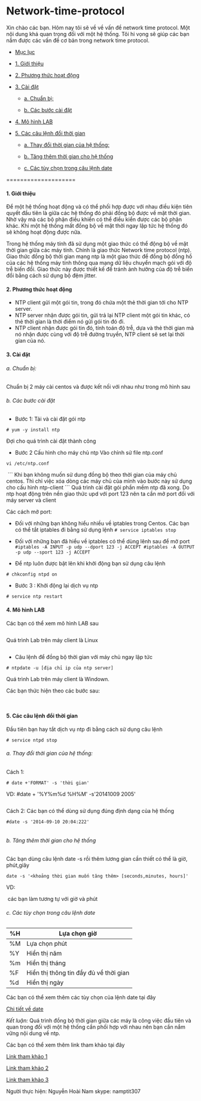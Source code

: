 Network-time-protocol
=====================


Xin chào các bạn. Hôm nay tôi sẽ về về vấn đề network time protocol. Một nội dung khá quan trọng đối với một hệ thống. Tôi hi vọng sẽ giúp các bạn nắm được các vấn đề cơ bản trong network time protocol.

- [Mục lục](#undefined)
			
- [1. Giới thiệu](#user-content-1-gi%E1%BB%9Bi-thi%E1%BB%87u)
			
- [2. Phương thức hoạt động](#user-content-2-ph%C6%B0%C6%A1ng-th%E1%BB%A9c-ho%E1%BA%A1t-%C4%91%E1%BB%99ng)
			
- [3. Cài đặt](#user-content-3-c%C3%A0i-%C4%91%E1%BA%B7t)
					
     - [a. Chuẩn bị:](#user-content-a-chu%E1%BA%A9n-b%E1%BB%8B)
					
     - [b. Các bước cài đặt](#user-content-b-c%C3%A1c-b%C6%B0%E1%BB%9Bc-c%C3%A0i-%C4%91%E1%BA%B7t)
			
- [4. Mô hình LAB](#user-content-4-m%C3%B4-h%C3%ACnh-lab)
			
- [5. Các câu lệnh đổi thời gian](#user-content-5-c%C3%A1c-c%C3%A2u-l%E1%BB%87nh-%C4%91%E1%BB%95i-th%E1%BB%9Di-gian)
					
     - [a. Thay đổi thời gian của hệ thống:](#user-content-a-thay-%C4%91%E1%BB%95i-th%E1%BB%9Di-gian-c%E1%BB%A7a-h%E1%BB%87-th%E1%BB%91ng)
					
     - [b. Tăng thêm thời gian cho hệ thống](#user-content-b-t%C4%83ng-th%C3%AAm-th%E1%BB%9Di-gian-cho-h%E1%BB%87-th%E1%BB%91ng)
				 
     - [c. Các tùy chọn trong câu lệnh date](#user-content-c-c%C3%A1c-t%C3%B9y-ch%E1%BB%8Dn-trong-c%C3%A2u-l%E1%BB%87nh-date)
 

====================

#### 1. Giới thiệu

Để một hệ thống hoạt động và có thể phối hợp được với nhau điều kiện tiên quyết đầu tiên là giữa các hệ thống đó phải đồng bộ được về mặt thời gian. Nhờ vậy mà các bộ phận điều khiển có thể điều kiển được các bộ phận khác. Khi một hệ thống mất đồng bộ về mặt thời ngay lập tức hệ thống đó sẽ không hoạt động được nữa.

Trong hệ thống máy tính đã sử dụng một giao thức có thể động bộ về mặt thời gian giữa các máy tính. Chính là giao thức Network time protocol (ntp).  Giao thức đồng bộ thời gian mạng ntp là một giao thức để đồng bộ đồng hồ của các hệ thống máy tính thông qua mạng dữ liệu chuyển mạch gói với độ trễ biến đổi. Giao thức này được thiết kế để tránh ảnh hưởng của độ trễ biến đổi bằng cách sử dụng bộ đệm jitter.

#### 2. Phương thức hoạt động
- NTP client gửi một gói tin, trong đó chứa một thẻ thời gian tới cho NTP server.
- NTP server nhận được gói tin, gửi trả lại NTP client một gói tin khác, có thẻ thời gian là thời điểm nó gửi gói tin đó đi.
- NTP client nhận được gói tin đó, tính toán độ trễ, dựa và thẻ thời gian mà nó nhận được cùng với độ trễ đường truyền, NTP client sẽ set lại thời gian của nó.

#### 3. Cài đặt
###### a. Chuẩn bị:
Chuẩn bị 2 máy cài centos và được kết nối với nhau như trong mô hình sau
<img class="image__pic js-image-pic" src="http://i.imgur.com/YqfoT1S.png" alt="" id="screenshot-image">
###### b. Các bước cài đặt
- Bước 1: Tải và cài đặt gói ntp
```
# yum -y install ntp 
```
Đợi cho quá trình cài đặt thành công

- Bước 2 Cấu hình cho máy chủ ntp
Vào chỉnh sử file ntp.conf
```
vi /etc/ntp.conf
```
<img class="image__pic js-image-pic" src="http://i.imgur.com/4T7BosR.png" alt="" id="screenshot-image">
```
Khi bạn không muốn sử dung đồng bộ theo thời gian của máy chủ centos. Thì chỉ việc xóa dòng các máy chủ của mình vào bước này sử dụng cho cấu hình ntp-client
```
Quá trình cài đặt gói phần mềm ntp đã xong. Do ntp hoạt động trên nền giao thức upd với port 123 nên ta cần mở port đối với máy server và client
      
  Các cách mở port:
      
- Đối với những bạn không hiểu nhiều về iptables trong Centos. Các bạn có thể tắt iptables đi bằng sử dụng lệnh
      ```
      # service iptables stop
      ```
      
- Đối với những bạn đã hiểu về iptables có thể dùng lênh sau để mở port
      ```
      #iptables -A INPUT -p udp --dport 123 -j ACCEPT
      #iptables -A OUTPUT -p udp --sport 123 -j ACCEPT
      ```

- Để ntp luôn được bật lên khi khởi động bạn sử dụng câu lệnh
```
# chkconfig ntpd on
```
- Bước 3 : Khởi động lại dịch vụ ntp
```
# service ntp restart
```
#### 4. Mô hình LAB
Các bạn có thể xem mô hình LAB sau

<img class="image__pic js-image-pic" src="http://i.imgur.com/4T7BosR.png" alt="" id="screenshot-image">

Quá trình Lab trên máy client là Linux

<img class="image__pic js-image-pic" src="http://i.imgur.com/yu5RSFn.png" alt="" id="screenshot-image">

- Câu lệnh để đồng bộ thời gian với máy chủ ngay lập tức
```
# ntpdate -u [địa chỉ ip của ntp server]
```

Quá trình Lab trên máy client là Windown.

Các bạn thức hiện theo các bước sau:
<img class="image__pic js-image-pic" src="http://i.imgur.com/gBLoFeo.png" alt="" id="screenshot-image">

<img class="image__pic js-image-pic" src="http://i.imgur.com/omLsuJt.png" alt="" id="screenshot-image">

<img class="image__pic js-image-pic" src="http://i.imgur.com/msWdzaN.png" alt="" id="screenshot-image">

#### 5. Các câu lệnh đổi thời gian

Đầu tiên bạn hay tắt dịch vụ ntp đi bằng cách sử dụng câu lệnh
```
# service ntpd stop
```
###### a. Thay đổi thời gian của hệ thống:
Cách 1:
```
# date +'FORMAT' -s 'thời gian'
```
VD: #date + '%Y%m%d %H%M' -s'20141009 2005'

<img class="image__pic js-image-pic" src="http://i.imgur.com/jjvAZT6.png" alt="" id="screenshot-image">

Cách 2: Các bạn có thể dùng sử dụng đúng định dạng của hệ thống 
```
#date -s '2014-09-10 20:04:222'
```
<img class="image__pic js-image-pic" src="http://i.imgur.com/Kn7JETJ.png" alt="" id="screenshot-image">

###### b. Tăng thêm thời gian cho hệ thống

Các bạn dùng câu lệnh date -s rồi thêm lương gian cần thiết có thể là giờ, phút,giây
```
date -s '<khoảng thời gian muốn tăng thêm> [seconds,minutes, hours]'
```

VD:

<img class="image__pic js-image-pic" src="http://i.imgur.com/hAZTiPR.png" alt="" id="screenshot-image">
các bạn làm tương tự với giờ và phút

###### c. Các tùy chọn trong câu lệnh date

|%H | Lựa chọn giờ |
|---|--------------|
|%M | Lựa chọn phút|
|%Y | Hiển thị năm  |
|%m | Hiển thị tháng |
|%F | Hiển thị thông tin đầy đủ về thời gian |
|%d | Hiển thị ngày |

Các bạn có thể xem thêm các tùy chọn của lệnh date tại đây

[ Chi tiết về date](http://linux.about.com/od/commands/l/blcmdl1_date.htm)

*Kết luận:* Quá trình đồng bộ thời gian giữa các máy là công việc đầu tiên và quan trong đối với một hệ thống cần phối hợp với nhau nên bạn cần nắm vững nội dung về ntp. 

Các bạn có thể xem thêm link tham khảo tại đây

[Link tham khảo 1](http://www.tecmint.com/install-ntp-server-in-centos/)

[Link tham khảo 2](http://ask.xmodulo.com/change-date-time-command-line-linux.html)

[Link tham khảo 3](http://www.gocit.vn/bai-viet/network-time-protocol-ntp-tren-linux/)

Người thực hiện: Nguyễn Hoài Nam
skype: namptit307




